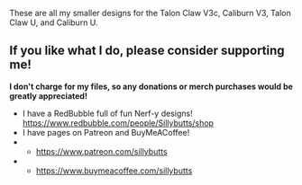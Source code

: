 These are all my smaller designs for the Talon Claw V3c, Caliburn V3, Talon Claw U, and Caliburn U.

## If you like what I do, please consider supporting me!

**I don't charge for my files, so any donations or merch purchases would be greatly appreciated!**

- I have a RedBubble full of fun Nerf-y designs! https://www.redbubble.com/people/Sillybutts/shop
- I have pages on Patreon and BuyMeACoffee! 
- - https://www.patreon.com/sillybutts
- - https://www.buymeacoffee.com/sillybutts 


